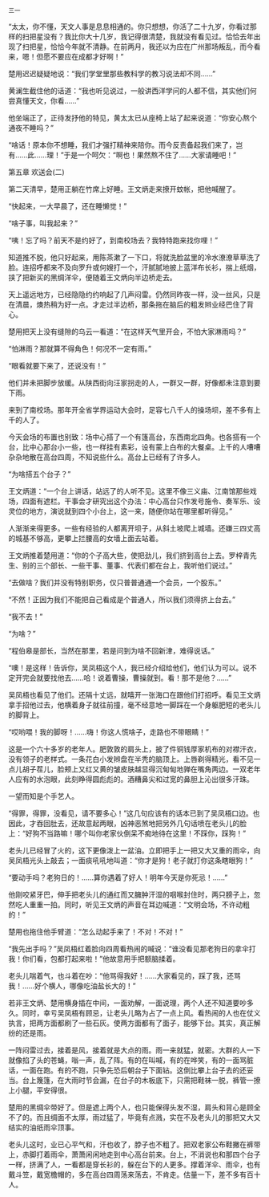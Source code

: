     三一 

   “太太，你不懂，天文人事是息息相通的。你只想想，你活了二十九岁，你看过那样的扫把星没有？我比你大十几岁，我记得很清楚，我就没有看见过。恰恰去年出现了扫把星，恰恰今年就不清静。在前两月，我还以为应在广州那场叛乱，而今看来，嗯！但愿不要应在成都才好啊！”

   楚用迟迟疑疑地说：“我们学堂里那些教科学的教习说法却不同……”

   黄澜生截住他的话道：“我也听见说过，一般讲西洋学问的人都不信，其实他们何尝真懂天文，你看……”

   他坐端正了，正待发抒他的特见，黄太太已从座椅上站了起来说道：“你安心熬个通夜不睡吗？”

   “啥话！原本你不想睡，我们才强打精神来陪你。而今反责备起我们来了，岂有……此……理！”于是一个呵欠：“啊也！果然熬不住了……大家请睡吧！”

   第五章 欢送会(二)

   第二天清早，楚用正躺在竹席上好睡。王文炳走来撩开蚊帐，把他喊醒了。

   “快起来，一大早晨了，还在睡懒觉！”

   “啥子事，叫我起来？”

   “咦！忘了吗？前天不是约好了，到南校场去？我特特跑来找你哩！”

   知道推不脱，他只好起来，用陈茶漱了一下口，将就洗脸盆里的冷水潦潦草草洗了脸。连招呼都来不及向罗升或何嫂打一个，汗腻腻地披上蓝洋布长衫，揣上纸烟，挟了把新买的黑绸洋伞，便随着王文炳向半边桥走去。

   天上遥远地方，已经隐隐约约响起了几声闷雷。仍然同昨夜一样，没一丝风，只是在清晨，燠热稍为好一点。才走过半边桥，那条拖在脑后的粗发辫业经巴住了背心。

   楚用把天上没有缝隙的乌云一看道：“在这样天气里开会，不怕大家淋雨吗？”

   “怕淋雨？那就算不得角色！何况不一定有雨。”

   “眼看就要下来了，还说没有！”

   他们并未把脚步放缓。从陕西街向汪家拐走的人，一群又一群，好像都未注意到要下雨。

   来到了南校场。那年开全省学界运动大会时，足容七八千人的操场坝，差不多有上千的人了。

   今天会场的布置也别致：场中心搭了一个有篷高台，东西南北四角。也各搭有一个台，比中心那台小一些，也一样挂有素彩，设有蒙上白布的大餐桌。上千的人嘈嘈杂杂地散在高台四周，不知说些什么。高台上已经有了许多人。

   “为啥搭五个台子？”

   王文炳道：“一个台上讲话，站远了的人听不见。这里不像三义庙、江南馆那些戏场，四面有遮栏。干事会才研究出这个办法：中心高台只作发号施令、奏军乐、设灵位的地方，演说就到四个小台上，这一来，随便你站在哪里都听得见。”

   人渐渐来得更多。一些有经验的人都离开坝子，从斜土坡爬上城墙。还嫌三四丈高的城基不够高，更攀上拦腰高的女墙上面去站着。

   王文炳推着楚用道：“你的个子高大些，使把劲儿，我们挤到高台上去。罗梓青先生、别的三个部长、一些干事、董事、代表们都在台上，我听他们说过。”

   “去做啥？我们并没有特别职务，仅只普普通通一个会员，一个股东。”

   “不然！正因为我们不能把自己看成是个普通人，所以我们须得挤上台去。”

   “我不去！”

   “为啥？”

   “程伯皋是部长，当然在那里，若是问到为啥不回新津，难得说话。”

   “噢！是这样！告诉你，吴凤梧这个人，我已经介绍给他们，他们认为可以。说不定开完会就要找他去……哈！说着曹操，曹操就到。看！那不是他？……”

   吴凤梧也看见了他们。还隔十丈远，就嘻开一张海口在跟他们打招呼。看见王文炳拿手招他过去，他横着身子就往前撞，毫不经意地一脚踩在一个身躯肥短的老头儿的脚背上。

   “哎哟喂！我的脚呀！……嗨！你这人慌啥子，走路也不带眼睛！”

   这是一个六十多岁的老年人。肥敦敦的肩头上，披了件铜钱厚家机布的对襟汗衣，没有领子的老样式。一条花白小发辫盘在半秃的脑顶上。上唇剃得精光，看不见一点儿胡子茬儿，脸颊上又红又黄的皱皮肤越显得沉甸甸地亸在嘴角两边。一双老年人应有的水泡眼，此刻睁得圆彪彪的。酒糟鼻尖和过宽的鼻胆上沁出很多汗珠。

   一望而知是个手艺人。

   “得罪，得罪，没看见，请不要多心！”这几句应该有的话本已到了吴凤梧口边。也因此，才吞回肚去，还故意起两眼，凶神恶煞地把另外几句话喷在老头儿的脸上：“好狗不当路嘛！哪个叫你老家伙倒呆不痴地待在这里！不踩你，踩狗！”

   老头儿已经冒了火的，这下更像泼上一盆油。立即把手上一把又大又重的雨伞，向吴凤梧光头上敲去；一面痰吼吼地叫道：“你才是狗！老子就打你这条瞎眼狗！”

   “要动手吗？老狗日的！……算你遇着了好人！明年今天是你死忌！……”

   他刚咬紧牙巴，伸手把老头儿的通红而又臃肿汗湿的咽喉封住时，两只膀子上，忽然吃人重重一拍。同时，听见王文炳的声音在耳边喊道：“文明会场，不许动粗的！”

   楚用也拖住他手臂道：“怎么动起手来了！不对！不对！”

   “我先出手吗？”吴凤梧红着脸向四周看热闹的喊说：“谁没看见那老狗日的拿伞打我！你们看，包都打起来啦！”他故意用手把额脑揉着。

   老头儿喘着气，也斗着在吵：“他骂得我好！……大家看见的，踩了我，还骂我！……好个横人，哪像吃油盐长大的！”

   若非王文炳、楚用横身插在中间，一面劝解，一面说理，两个人还不知道要吵多久。同时，幸亏吴凤梧有顾忌，让老头儿略为占了一点上风。看热闹的人也在仗义执言，把两方面都刷了一些石灰。使两方面都有了面子，能够下台。其实，真正解纷的还是雨。

   一阵闷雷过去，接着是风，接着就是大点的雨。雨一来就猛，就密。大群的人一下就像掐了头的苍蝇，嗡一声，乱了阵。有的在叫喊，有的在哗笑，有的一面骂脏话，一面在跑。有的不跑，只争先恐后朝台子下面钻。这倒比攀上台子去的还妥当。台上篾篷，在大雨时节会漏，在台子的木板底下，只需把鞋袜一脱，裤管一撩上小腿，平安得很。

   楚用的黑绸伞带好了。但是遮上两个人，也只能保得头发不湿，肩头和背心是顾全不了的。而且绸面不太厚，雨过猛了，毕竟有点溅，实在不及老头儿的那把又大又结实的油纸雨伞顶事。

   老头儿这时，业已心平气和，汗也收了，脖子也不粗了。把双老家公布鞋撇在裤带上，赤脚打着雨伞，萧萧闲闲地走到中心高台前来。台上，不消说也和那四个台子一样，挤满了人，一看都是穿长衫的，躲在台下的人更多。撑着洋伞、雨伞，也有戴斗笠，戴宽檐帽的，多在高台四周荡来荡去，不肯走。估量一下，差不多有百十人。

